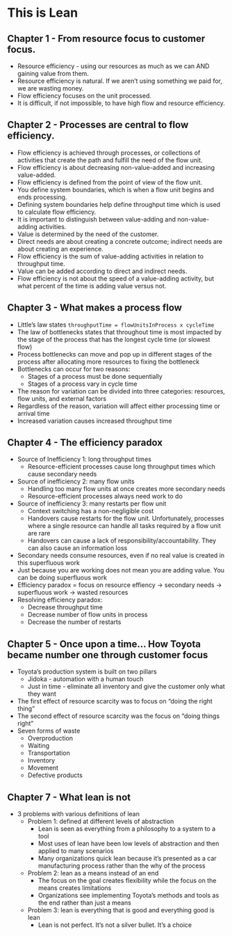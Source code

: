 # This is Lean

## Chapter 1 - From resource focus to customer focus.

- Resource efficiency - using our resources as much as we can AND gaining value from them.
- Resource efficiency is natural. If we aren’t using something we paid for, we are wasting money.
- Flow efficiency focuses on the unit processed.
- It is difficult, if not impossible, to have high flow and resource efficiency.

## Chapter 2 - Processes are central to flow efficiency.

- Flow efficiency is achieved through processes, or collections of activities that create the path and fulfill the need of the flow unit.
- Flow efficiency is about decreasing non-value-added and increasing value-added.
- Flow efficiency is defined from the point of view of the flow unit.
- You define system boundaries, which is when a flow unit begins and ends processing.
- Defining system boundaries help define throughput time which is used to calculate flow efficiency.
- It is important to distinguish between value-adding and non-value-adding activities.
- Value is determined by the need of the customer.
- Direct needs are about creating a concrete outcome; indirect needs are about creating an experience.
- Flow efficiency is the sum of value-adding activities in relation to throughput time.
- Value can be added according to direct and indirect needs.
- Flow efficiency is not about the speed of a value-adding activity, but what percent of the time is adding value versus not.

## Chapter 3 - What makes a process flow

- Little’s law states `throughputTime = flowUnitsInProcess x cycleTime`
- The law of bottlenecks states that throughout time is most impacted by the stage of the process that has the longest cycle time (or slowest flow)
- Process bottlenecks can move and pop up in different stages of the process after allocating more resources to fixing the bottleneck
- Bottlenecks can occur for two reasons:
    - Stages of a process must be done sequentially
    - Stages of a process vary in cycle time
- The reason for variation can be divided into three categories: resources, flow units, and external factors
- Regardless of the reason, variation will affect either processing time or arrival time
- Increased variation causes increased throughput time

## Chapter 4 - The efficiency paradox

- Source of Inefficiency 1: long throughput times
  - Resource-efficient processes cause long throughput times which cause secondary needs
- Source of inefficiency 2: many flow units
  - Handling too many flow units at once creates more secondary needs
  - Resource-efficient processes always need work to do
- Source of inefficiency 3: many restarts per flow unit
  - Context switching has a non-negligible cost
  - Handovers cause restarts for the flow unit. Unfortunately, processes where a single resource can handle all tasks required by a flow unit are rare
  - Handovers can cause a lack of responsibility/accountability. They can also cause an information loss
- Secondary needs consume resources, even if no real value is created in this superfluous work
- Just because you are working does not mean you are adding value. You can be doing superfluous work
- Efficiency paradox = focus on resource effiency → secondary needs → superfluous work → wasted resources
- Resolving efficiency paradox:
  - Decrease throughput time
  - Decrease number of flow units in process
  - Decrease the number of restarts

## Chapter 5 - Once upon a time... How Toyota became number one through customer focus

- Toyota’s production system is built on two pillars
  - Jidoka - automation with a human touch
  - Just in time - eliminate all inventory and give the customer only what they want
- The first effect of resource scarcity was to focus on “doing the right thing”
- The second effect of resource scarcity was the focus on “doing things right”
- Seven forms of waste
  - Overproduction
  - Waiting
  - Transportation
  - Inventory
  - Movement
  - Defective products

## Chapter 7 - What lean is not

- 3 problems with various definitions of lean
  - Problem 1: defined at different levels of abstraction
    - Lean is seen as everything from a philosophy to a system to a tool
    - Most uses of lean have been low levels of abstraction and then applied to many scenarios
    - Many organizations quick lean because it’s presented as a car manufacturing process rather than the why of the process
  - Problem 2: lean as a means instead of an end
    - The focus on the goal creates flexibility while the focus on the means creates limitations
    - Organizations see implementing Toyota’s methods and tools as the end rather than just a means
  - Problem 3: lean is everything that is good and everything good is lean
    - Lean is not perfect. It’s not a silver bullet. It’s a choice
